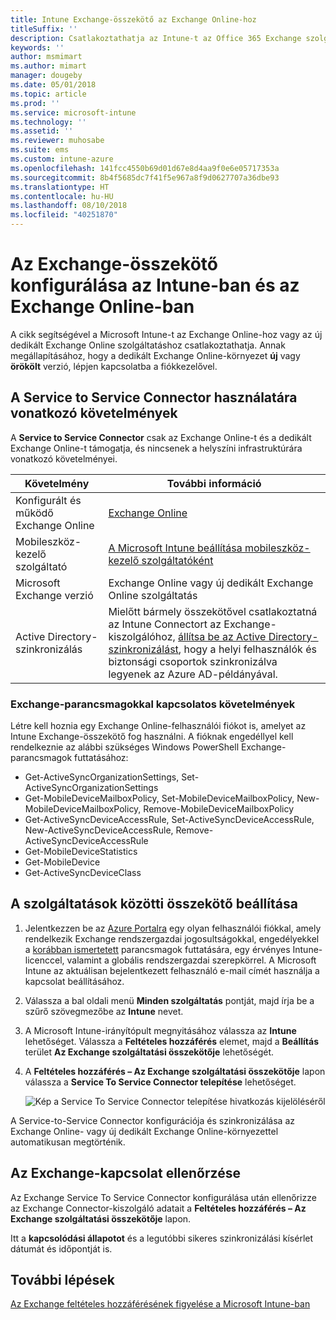 ```yaml
---
title: Intune Exchange-összekötő az Exchange Online-hoz
titleSuffix: ''
description: Csatlakoztathatja az Intune-t az Office 365 Exchange szolgáltatáshoz az Exchange ActiveSync-alapú mobileszköz-felügyelet (MDM) támogatása érdekében.
keywords: ''
author: msmimart
ms.author: mimart
manager: dougeby
ms.date: 05/01/2018
ms.topic: article
ms.prod: ''
ms.service: microsoft-intune
ms.technology: ''
ms.assetid: ''
ms.reviewer: muhosabe
ms.suite: ems
ms.custom: intune-azure
ms.openlocfilehash: 141fcc4550b69d01d67e8d4aa9f0e6e05717353a
ms.sourcegitcommit: 8b4f5685dc7f41f5e967a8f9d0627707a36dbe93
ms.translationtype: HT
ms.contentlocale: hu-HU
ms.lasthandoff: 08/10/2018
ms.locfileid: "40251870"
---
```

# <a name="configure-the-exchange-service-connector-for-intune-and-exchange-online"></a>Az Exchange-összekötő konfigurálása az Intune-ban és az Exchange Online-ban

A cikk segítségével a Microsoft Intune-t az Exchange Online-hoz vagy az új dedikált Exchange Online szolgáltatáshoz csatlakoztathatja. Annak megállapításához, hogy a dedikált Exchange Online-környezet **új** vagy **örökölt** verzió, lépjen kapcsolatba a fiókkezelővel.

## <a name="service-to-service-connector-requirements"></a>A Service to Service Connector használatára vonatkozó követelmények
A **Service to Service Connector** csak az Exchange Online-t és a dedikált Exchange Online-t támogatja, és nincsenek a helyszíni infrastruktúrára vonatkozó követelményei.


|              Követelmény               |                                                                                                            További információ                                                                                                            |
|----------------------------------------|----------------------------------------------------------------------------------------------------------------------------------------------------------------------------------------------------------------------------------------|
| Konfigurált és működő Exchange Online |                                                                                 [Exchange Online](https://technet.microsoft.com/library/jj200580.aspx)                                                                                 |
|   Mobileszköz-kezelő szolgáltató   |                                                       [A Microsoft Intune beállítása mobileszköz-kezelő szolgáltatóként](mdm-authority-set.md)                                                       |
|       Microsoft Exchange verzió       |                                                                                      Exchange Online vagy új dedikált Exchange Online szolgáltatás                                                                                      |
|    Active Directory-szinkronizálás    | Mielőtt bármely összekötővel csatlakoztatná az Intune Connectort az Exchange-kiszolgálóhoz, [állítsa be az Active Directory-szinkronizálást](/intune/users-add), hogy a helyi felhasználók és biztonsági csoportok szinkronizálva legyenek az Azure AD-példányával. |

### <a name="exchange-cmdlet-requirements"></a>Exchange-parancsmagokkal kapcsolatos követelmények

Létre kell hoznia egy Exchange Online-felhasználói fiókot is, amelyet az Intune Exchange-összekötő fog használni. A fióknak engedéllyel kell rendelkeznie az alábbi szükséges Windows PowerShell Exchange-parancsmagok futtatásához:

 - Get-ActiveSyncOrganizationSettings, Set-ActiveSyncOrganizationSettings
 - Get-MobileDeviceMailboxPolicy, Set-MobileDeviceMailboxPolicy, New-MobileDeviceMailboxPolicy, Remove-MobileDeviceMailboxPolicy
 - Get-ActiveSyncDeviceAccessRule, Set-ActiveSyncDeviceAccessRule, New-ActiveSyncDeviceAccessRule, Remove-ActiveSyncDeviceAccessRule
 - Get-MobileDeviceStatistics
 - Get-MobileDevice
 - Get-ActiveSyncDeviceClass

## <a name="set-up-the-service-to-service-connector"></a>A szolgáltatások közötti összekötő beállítása

1. Jelentkezzen be az [Azure Portalra](http://portal.azure.com) egy olyan felhasználói fiókkal, amely rendelkezik Exchange rendszergazdai jogosultságokkal, engedélyekkel a [korábban ismertetett](#exchange-cmdlet-requirements) parancsmagok futtatására, egy érvényes Intune-licenccel, valamint a globális rendszergazdai szerepkörrel. A Microsoft Intune az aktuálisan bejelentkezett felhasználó e-mail címét használja a kapcsolat beállításához.

2. Válassza a bal oldali menü **Minden szolgáltatás** pontját, majd írja be a szűrő szövegmezőbe az **Intune** nevet.

3. A Microsoft Intune-irányítópult megnyitásához válassza az **Intune** lehetőséget. Válassza a **Feltételes hozzáférés** elemet, majd a **Beállítás** terület **Az Exchange szolgáltatási összekötője** lehetőségét.

4.  A **Feltételes hozzáférés – Az Exchange szolgáltatási összekötője** lapon válassza a **Service To Service Connector telepítése** lehetőséget. 
   
     ![Kép a Service To Service Connector telepítése hivatkozás kijelöléséről](media/exchange_service_connector.png)

A Service-to-Service Connector konfigurációja és szinkronizálása az Exchange Online- vagy új dedikált Exchange Online-környezettel automatikusan megtörténik.

## <a name="validate-your-exchange-connection"></a>Az Exchange-kapcsolat ellenőrzése

Az Exchange Service To Service Connector konfigurálása után ellenőrizze az Exchange Connector-kiszolgáló adatait a **Feltételes hozzáférés – Az Exchange szolgáltatási összekötője** lapon.

Itt a **kapcsolódási állapotot** és a legutóbbi sikeres szinkronizálási kísérlet dátumát és időpontját is.

## <a name="next-steps"></a>További lépések
[Az Exchange feltételes hozzáférésének figyelése a Microsoft Intune-ban](conditional-access-exchange-monitor.md)